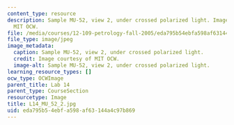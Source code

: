 ```yaml
---
content_type: resource
description: Sample MU-52, view 2, under crossed polarized light. Image courtesy of
  MIT OCW.
file: /media/courses/12-109-petrology-fall-2005/eda795b54ebfa598af63144a4c97b869_L14_MU_52_2.jpg
file_type: image/jpeg
image_metadata:
  caption: Sample MU-52, view 2, under crossed polarized light.
  credit: Image courtesy of MIT OCW.
  image-alt: Sample MU-52, view 2, under crossed polarized light.
learning_resource_types: []
ocw_type: OCWImage
parent_title: Lab 14
parent_type: CourseSection
resourcetype: Image
title: L14_MU_52_2.jpg
uid: eda795b5-4ebf-a598-af63-144a4c97b869
---
```

